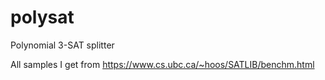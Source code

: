 # polysat
Polynomial 3-SAT splitter


All samples I get from https://www.cs.ubc.ca/~hoos/SATLIB/benchm.html

